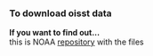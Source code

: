 ### To download oisst data

**If you want to find out...**\
this is NOAA [repository](https://downloads.psl.noaa.gov/Datasets/noaa.oisst.v2.highres/) with the files
